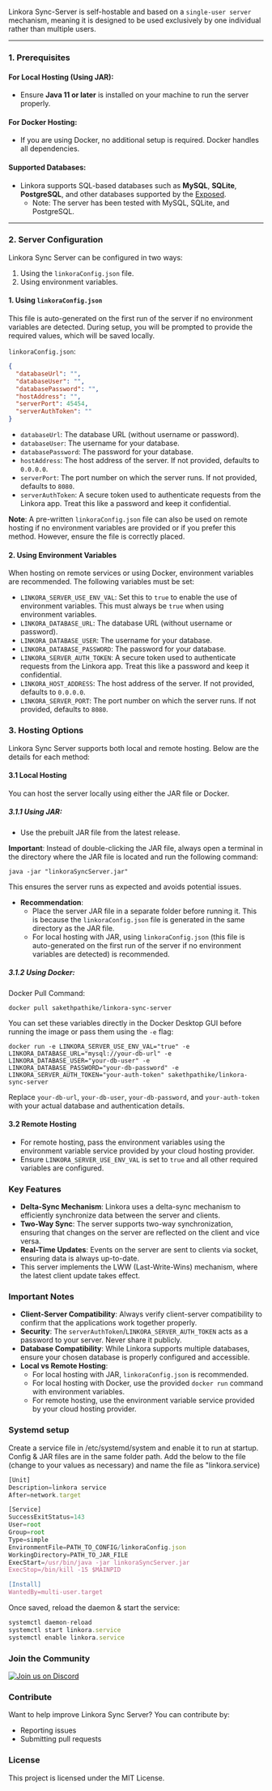 Linkora Sync-Server is self-hostable and based on a `single-user server` mechanism, meaning it is designed to be used
exclusively by one individual rather than multiple users.

---

### 1. Prerequisites

#### For Local Hosting (Using JAR):

- Ensure **Java 11 or later** is installed on your machine to run the server properly.

#### For Docker Hosting:

- If you are using Docker, no additional setup is required. Docker handles all dependencies.

#### Supported Databases:

- Linkora supports SQL-based databases such as **MySQL**, **SQLite**, **PostgreSQL**, and other databases supported by
  the [Exposed](https://github.com/JetBrains/Exposed?tab=readme-ov-file#supported-databases).
  - Note: The server has been tested with MySQL, SQLite, and PostgreSQL.

---

### 2. Server Configuration

Linkora Sync Server can be configured in two ways:

1. Using the `linkoraConfig.json` file.
2. Using environment variables.

#### 1. Using `linkoraConfig.json`

This file is auto-generated on the first run of the server if no environment variables are detected. During setup, you
will be prompted to provide the required values, which will be saved locally.

`linkoraConfig.json`:

```json
{
  "databaseUrl": "",
  "databaseUser": "",
  "databasePassword": "",
  "hostAddress": "",
  "serverPort": 45454,
  "serverAuthToken": ""
}
```

- `databaseUrl`: The database URL (without username or password).
- `databaseUser`: The username for your database.
- `databasePassword`: The password for your database.
- `hostAddress`: The host address of the server. If not provided, defaults to `0.0.0.0`.
- `serverPort`: The port number on which the server runs. If not provided, defaults to `8080`.
- `serverAuthToken`: A secure token used to authenticate requests from the Linkora app. Treat this like a password and
  keep it confidential.


**Note**: A pre-written `linkoraConfig.json` file can also be used on remote hosting if no environment variables are
  provided or if you prefer this method. However, ensure the file is correctly placed.

#### 2. Using Environment Variables

When hosting on remote services or using Docker, environment variables are recommended. The following variables must be
set:

- `LINKORA_SERVER_USE_ENV_VAL`: Set this to `true` to enable the use of environment variables. This must always be `true` when using environment variables.
- `LINKORA_DATABASE_URL`: The database URL (without username or password).
- `LINKORA_DATABASE_USER`: The username for your database.
- `LINKORA_DATABASE_PASSWORD`: The password for your database.
- `LINKORA_SERVER_AUTH_TOKEN`: A secure token used to authenticate requests from the Linkora app. Treat this like a
  password and
  keep it confidential.
- `LINKORA_HOST_ADDRESS`: The host address of the server. If not provided, defaults to `0.0.0.0`.
- `LINKORA_SERVER_PORT`: The port number on which the server runs. If not provided, defaults to `8080`.

### 3. Hosting Options

Linkora Sync Server supports both local and remote hosting. Below are the details for each method:

#### 3.1 Local Hosting

You can host the server locally using either the JAR file or Docker.

##### 3.1.1 Using JAR:

- Use the prebuilt JAR file from the latest release.

**Important**: Instead of double-clicking the JAR file, always open a terminal in the directory where the JAR file is
located and run the following command:

```
java -jar "linkoraSyncServer.jar"
```

This ensures the server runs as expected and avoids potential issues.

- **Recommendation**:
  - Place the server JAR file in a separate folder before running it. This is because the `linkoraConfig.json` file is
    generated in the same directory as the JAR file.
  - For local hosting with JAR, using `linkoraConfig.json` (this file is auto-generated on the first run of the server
    if no environment variables are detected) is recommended.

##### 3.1.2 Using Docker:

Docker Pull Command:

```
docker pull sakethpathike/linkora-sync-server
```

You can set these variables directly in the Docker Desktop GUI before running the image or pass them using the `-e` flag:

```
docker run -e LINKORA_SERVER_USE_ENV_VAL="true" -e LINKORA_DATABASE_URL="mysql://your-db-url" -e LINKORA_DATABASE_USER="your-db-user" -e LINKORA_DATABASE_PASSWORD="your-db-password" -e LINKORA_SERVER_AUTH_TOKEN="your-auth-token" sakethpathike/linkora-sync-server
```

Replace `your-db-url`, `your-db-user`, `your-db-password`, and `your-auth-token` with your actual database and
authentication details.

#### 3.2 Remote Hosting

- For remote hosting, pass the environment variables using the environment variable service provided by your cloud
  hosting provider.
- Ensure `LINKORA_SERVER_USE_ENV_VAL` is set to `true` and all other required variables are configured.

### Key Features

- **Delta-Sync Mechanism**: Linkora uses a delta-sync mechanism to efficiently synchronize data between the server and
  clients.
- **Two-Way Sync**: The server supports two-way synchronization, ensuring that changes on the server are reflected on
  the client and vice versa.
- **Real-Time Updates**: Events on the server are sent to clients via socket, ensuring data is always up-to-date.
- This server implements the LWW (Last-Write-Wins) mechanism, where the latest client update takes effect.

### Important Notes

- **Client-Server Compatibility**: Always verify client-server compatibility to confirm that the applications work
  together properly.
- **Security**: The `serverAuthToken`/`LINKORA_SERVER_AUTH_TOKEN` acts as a password to your server. Never share it
  publicly.
- **Database Compatibility**: While Linkora supports multiple databases, ensure your chosen database is properly
  configured and accessible.
- **Local vs Remote Hosting**:
  - For local hosting with JAR, `linkoraConfig.json` is recommended.
  - For local hosting with Docker, use the provided `docker run` command with environment variables.
  - For remote hosting, use the environment variable service provided by your cloud hosting provider.

### Systemd setup

Create a service file in /etc/systemd/system and enable it to run at startup.
Config & JAR files are in the same folder path.
Add the below to the file (change to your values as necessary) and name the file as "linkora.service)

```javascript
[Unit]
Description=linkora service
After=network.target

[Service]
SuccessExitStatus=143
User=root
Group=root
Type=simple
EnvironmentFile=PATH_TO_CONFIG/linkoraConfig.json
WorkingDirectory=PATH_TO_JAR_FILE
ExecStart=/usr/bin/java -jar linkoraSyncServer.jar
ExecStop=/bin/kill -15 $MAINPID

[Install]
WantedBy=multi-user.target
```

Once saved, reload the daemon & start the service:

```javascript
systemctl daemon-reload
systemctl start linkora.service
systemctl enable linkora.service
```

### Join the Community

[![Join us on Discord](https://discord.com/api/guilds/1214971383352664104/widget.png?style=banner2)](https://discord.gg/ZDBXNtv8MD)

### Contribute

Want to help improve Linkora Sync Server? You can contribute by:

- Reporting issues
- Submitting pull requests

### License

This project is licensed under the MIT License.
